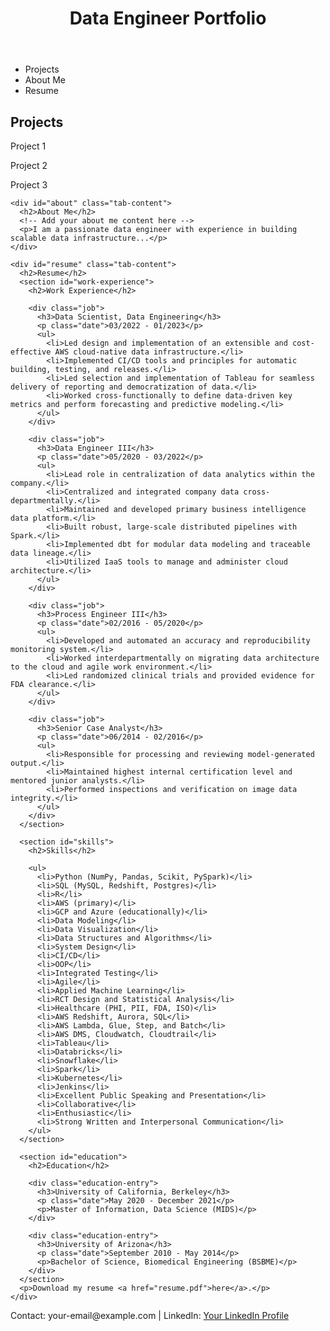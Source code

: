 <!DOCTYPE html>
<html>
<head>
  <link rel="stylesheet" type="text/css" href="styles.css">
  <script src="script.js"></script>
</head>
<body>
  <header>
    <h1>Data Engineer Portfolio</h1>
  </header>

  <nav>
    <ul class="tabs">
      <li class="active" onclick="changeTab('projects')">Projects</li>
      <li onclick="changeTab('about')">About Me</li>
      <li onclick="changeTab('resume')">Resume</li>
    </ul>
  </nav>

  <div id="content">
    <div id="projects" class="tab-content">
      <h2>Projects</h2>
      <!-- Add your project content here -->
      <p>Project 1</p>
      <p>Project 2</p>
      <p>Project 3</p>
    </div>

    <div id="about" class="tab-content">
      <h2>About Me</h2>
      <!-- Add your about me content here -->
      <p>I am a passionate data engineer with experience in building scalable data infrastructure...</p>
    </div>

    <div id="resume" class="tab-content">
      <h2>Resume</h2>
      <section id="work-experience">
        <h2>Work Experience</h2>
    
        <div class="job">
          <h3>Data Scientist, Data Engineering</h3>
          <p class="date">03/2022 - 01/2023</p>
          <ul>
            <li>Led design and implementation of an extensible and cost-effective AWS cloud-native data infrastructure.</li>
            <li>Implemented CI/CD tools and principles for automatic building, testing, and releases.</li>
            <li>Led selection and implementation of Tableau for seamless delivery of reporting and democratization of data.</li>
            <li>Worked cross-functionally to define data-driven key metrics and perform forecasting and predictive modeling.</li>
          </ul>
        </div>
    
        <div class="job">
          <h3>Data Engineer III</h3>
          <p class="date">05/2020 - 03/2022</p>
          <ul>
            <li>Lead role in centralization of data analytics within the company.</li>
            <li>Centralized and integrated company data cross-departmentally.</li>
            <li>Maintained and developed primary business intelligence data platform.</li>
            <li>Built robust, large-scale distributed pipelines with Spark.</li>
            <li>Implemented dbt for modular data modeling and traceable data lineage.</li>
            <li>Utilized IaaS tools to manage and administer cloud architecture.</li>
          </ul>
        </div>
    
        <div class="job">
          <h3>Process Engineer III</h3>
          <p class="date">02/2016 - 05/2020</p>
          <ul>
            <li>Developed and automated an accuracy and reproducibility monitoring system.</li>
            <li>Worked interdepartmentally on migrating data architecture to the cloud and agile work environment.</li>
            <li>Led randomized clinical trials and provided evidence for FDA clearance.</li>
          </ul>
        </div>
    
        <div class="job">
          <h3>Senior Case Analyst</h3>
          <p class="date">06/2014 - 02/2016</p>
          <ul>
            <li>Responsible for processing and reviewing model-generated output.</li>
            <li>Maintained highest internal certification level and mentored junior analysts.</li>
            <li>Performed inspections and verification on image data integrity.</li>
          </ul>
        </div>
      </section>
    
      <section id="skills">
        <h2>Skills</h2>
    
        <ul>
          <li>Python (NumPy, Pandas, Scikit, PySpark)</li>
          <li>SQL (MySQL, Redshift, Postgres)</li>
          <li>R</li>
          <li>AWS (primary)</li>
          <li>GCP and Azure (educationally)</li>
          <li>Data Modeling</li>
          <li>Data Visualization</li>
          <li>Data Structures and Algorithms</li>
          <li>System Design</li>
          <li>CI/CD</li>
          <li>OOP</li>
          <li>Integrated Testing</li>
          <li>Agile</li>
          <li>Applied Machine Learning</li>
          <li>RCT Design and Statistical Analysis</li>
          <li>Healthcare (PHI, PII, FDA, ISO)</li>
          <li>AWS Redshift, Aurora, SQL</li>
          <li>AWS Lambda, Glue, Step, and Batch</li>
          <li>AWS DMS, Cloudwatch, Cloudtrail</li>
          <li>Tableau</li>
          <li>Databricks</li>
          <li>Snowflake</li>
          <li>Spark</li>
          <li>Kubernetes</li>
          <li>Jenkins</li>
          <li>Excellent Public Speaking and Presentation</li>
          <li>Collaborative</li>
          <li>Enthusiastic</li>
          <li>Strong Written and Interpersonal Communication</li>
        </ul>
      </section>
    
      <section id="education">
        <h2>Education</h2>
    
        <div class="education-entry">
          <h3>University of California, Berkeley</h3>
          <p class="date">May 2020 - December 2021</p>
          <p>Master of Information, Data Science (MIDS)</p>
        </div>
    
        <div class="education-entry">
          <h3>University of Arizona</h3>
          <p class="date">September 2010 - May 2014</p>
          <p>Bachelor of Science, Biomedical Engineering (BSBME)</p>
        </div>
      </section>
      <p>Download my resume <a href="resume.pdf">here</a>.</p>
    </div>
  </div>

  <footer>
    <p>Contact: your-email@example.com | LinkedIn: <a href="https://www.linkedin.com/in/your-profile">Your LinkedIn Profile</a></p>
  </footer>
</body>
</html>
